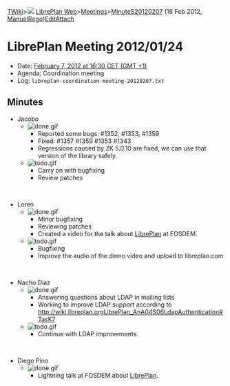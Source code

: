 [TWiki](Main_WebHome)&gt;![](/twiki/pub/TWiki/TWikiDocGraphics/web-bg-small.gif) [LibrePlan Web](LibrePlan_WebHome)&gt;[Meetings](LibrePlan_Meetings)&gt;[MinuteS20120207](LibrePlan_MinuteS20120207 "Topic revision: 2 (16 Feb 2012 - 09:01:25)") (16 Feb 2012, [ManuelRego](Main_ManuelRego))[Edit](LibrePlan_MinuteS20120207?t=1520343718 "Edit this topic text")[Attach](/twiki/bin/attach/LibrePlan/MinuteS20120207 "Attach an image or document to this topic")  

 LibrePlan Meeting 2012/01/24
=============================

-   Date: [February 7, 2012 at 16:30 CET (GMT +1)](http://www.timeanddate.com/worldclock/fixedtime.html?day=07&month=02&year=2012&hour=16&min=30&sec=0&p1=48)
-   Agenda: Coordination meeting
-   Log: `libreplan-coordination-meeting-20120207.txt`

 Minutes
--------

-   Jacobo
    -   ![done.gif](/twiki/pub/TWiki/TWikiDocGraphics/done.gif)
        -   Reported some bugs: \#1352, \#1353, \#1359
        -   Fixed: \#1357 \#1359 \#1353 \#1343
        -   Regressions caused by ZK 5.0.10 are fixed, we can use that version of the library safely.
    -   ![todo.gif](/twiki/pub/TWiki/TWikiDocGraphics/todo.gif)
        -   Carry on with bugfixing
        -   Review patches

&nbsp;

-   Loren
    -   ![done.gif](/twiki/pub/TWiki/TWikiDocGraphics/done.gif)
        -   Minor bugfixing
        -   Reviewing patches
        -   Created a video for the talk about [LibrePlan](LibrePlan_LibrePlan) at FOSDEM.
    -   ![todo.gif](/twiki/pub/TWiki/TWikiDocGraphics/todo.gif)
        -   Bugfixing
        -   Improve the audio of the demo video and upload to libreplan.com

&nbsp;

-   Nacho Díaz
    -   ![done.gif](/twiki/pub/TWiki/TWikiDocGraphics/done.gif)
        -   Answering questions about LDAP in mailing lists
        -   Working to improve LDAP support according to <http://wiki.libreplan.orgLibrePlan_AnA04S06LdapAuthentication#TasK7>
    -   ![todo.gif](/twiki/pub/TWiki/TWikiDocGraphics/todo.gif)
        -   Continue with LDAP improvements.

&nbsp;

-   Diego Pino
    -   ![done.gif](/twiki/pub/TWiki/TWikiDocGraphics/done.gif)
        -   Lightning talk at FOSDEM about [LibrePlan](LibrePlan_LibrePlan).
